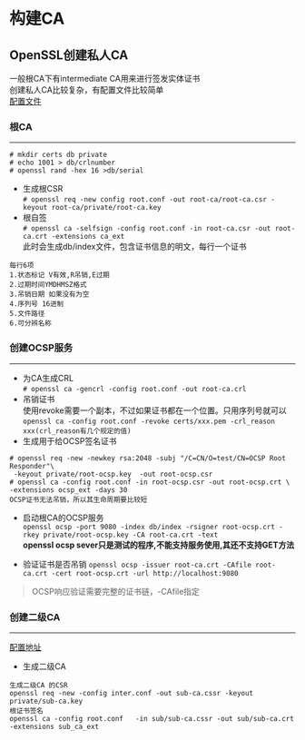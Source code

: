 # 构建CA
## OpenSSL创建私人CA
一般根CA下有intermediate CA用来进行签发实体证书<br>
创建私人CA比较复杂，有配置文件比较简单<br>
[配置文件](https://github.com/ivanr/bulletproof-tls/blob/master/private-ca/root-ca.conf)

### 根CA
---
```
# mkdir certs db private
# echo 1001 > db/crlnumber
# openssl rand -hex 16 >db/serial
```
- 生成根CSR<br>
`# openssl req -new config root.conf -out root-ca/root-ca.csr -keyout root-ca/private/root-ca.key`
- 根自签<br>
`# openssl ca -selfsign -config root.conf -in root-ca.csr -out root-ca.crt -extensions ca_ext`<br>
此时会生成db/index文件，包含证书信息的明文，每行一个证书<br>
```
每行6项
1.状态标记 V有效,R吊销,E过期
2.过期时间YMDHMSZ格式
3.吊销日期 如果没有为空
4.序列号 16进制
5.文件路径
6.可分辨名称
```

### 创建OCSP服务
---
- 为CA生成CRL<br>
`# openssl ca -gencrl -config root.conf -out root-ca.crl`
- 吊销证书<br>
使用revoke需要一个副本，不过如果证书都在一个位置。只用序列号就可以<br>
`openssl ca -config root.conf -revoke certs/xxx.pem -crl_reason xxx(crl_reason有几个规定的值)`
- 生成用于给OCSP签名证书
```
# openssl req -new -newkey rsa:2048 -subj "/C=CN/O=test/CN=OCSP Root Responder"\
 -keyout private/root-ocsp.key  -out root-ocsp.csr
# openssl ca -config root.conf -in root-ocsp.csr -out root-ocsp.crt \
-extensions ocsp_ext -days 30
OCSP证书无法吊销，所以其生命周期要比较短
```
- 启动根CA的OCSP服务<br>
`openssl ocsp -port 9080 -index db/index -rsigner root-ocsp.crt -rkey private/root-ocsp.key -CA root-ca.crt -text`<br>
**openssl ocsp sever只是测试的程序,不能支持服务使用,其还不支持GET方法**

- 验证证书是否吊销
`openssl ocsp -issuer root-ca.crt -CAfile root-ca.crt -cert root-ocsp.crt -url http://localhost:9080`
> OCSP响应验证需要完整的证书链，-CAfile指定 

### 创建二级CA
---
[配置地址](https://github.com/ivanr/bulletproof-tls/blob/master/private-ca/sub-ca.conf)
- 生成二级CA<br>
```
生成二级CA 的CSR
openssl req -new -config inter.conf -out sub-ca.cssr -keyout private/sub-ca.key
根证书签名
openssl ca -config root.conf   -in sub/sub-ca.cssr -out sub/sub-ca.crt -extensions sub_ca_ext
```
